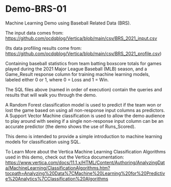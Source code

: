# Demo-BRS-01

Machine Learning Demo using Baseball Related Data (BRS). 

The input data comes from: https://github.com/ocdqblog/Vertica/blob/main/csv/BRS_2021_input.csv 

(Its data profiling results come from: https://github.com/ocdqblog/Vertica/blob/main/csv/BRS_2021_profile.csv)

Containing baseball statistics from team batting boxscore totals for games played during the 2021 Major League Baseball (MLB) season, 
and a Game_Result response column for training machine learning models, labeled either 0 or 1, where 0 = Loss and 1 = Win.

The SQL files above (named in order of execution) contain the queries and results that will walk you through the demo. 

A Random Forest classification model is used to predict if the team won or lost the game based on using all non-response input columns as predictors. A Support Vector Machine classification is used to allow the demo audience to play around with seeing if a single non-response input column can be an accurate predictor (the demo shows the use of Runs_Scored). 

This demo is intended to provide a simple introduction to machine learning models for classification using SQL.

To Learn More about the Vertica Machine Learning Classification Algorithms used in this demo, check out the Vertica documentation: https://www.vertica.com/docs/11.1.x/HTML/Content/Authoring/AnalyzingData/MachineLearning/ClassificationAlgorithms.htm?tocpath=Analyzing%20Data%7CMachine%20Learning%20for%20Predictive%20Analytics%7CClassification%20Algorithms
